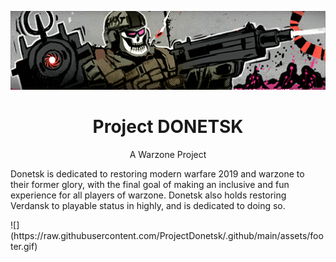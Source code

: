 ![](https://raw.githubusercontent.com/ProjectDonetsk/.github/main/assets/main.gif)
<h1 style="text-align: center;">Project DONETSK</h1>
<p style="text-align: center;">A Warzone Project</p>
<p>Donetsk is dedicated to restoring modern warfare 2019 and warzone to their former glory, with the final goal of making an inclusive and fun experience for all players of warzone. Donetsk also holds restoring Verdansk to playable status in highly, and is dedicated to doing so.</p>
![](https://raw.githubusercontent.com/ProjectDonetsk/.github/main/assets/footer.gif)
